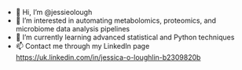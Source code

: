 - 👋 Hi, I’m @jessieolough
- 👀 I’m interested in automating metabolomics, proteomics, and microbiome data analysis pipelines
- 🌱 I’m currently learning advanced statistical and Python techniques
- 📫 Contact me through my LinkedIn page https://uk.linkedin.com/in/jessica-o-loughlin-b2309820b

<!---
jessieolough/jessieolough is a ✨ special ✨ repository because its `README.md` (this file) appears on your GitHub profile.
You can click the Preview link to take a look at your changes.
--->
